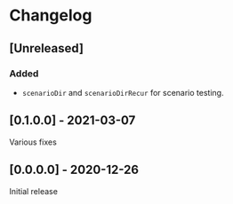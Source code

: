 # Changelog

## [Unreleased]

### Added

* `scenarioDir` and `scenarioDirRecur` for scenario testing.

## [0.1.0.0] - 2021-03-07

Various fixes

## [0.0.0.0] - 2020-12-26

Initial release
